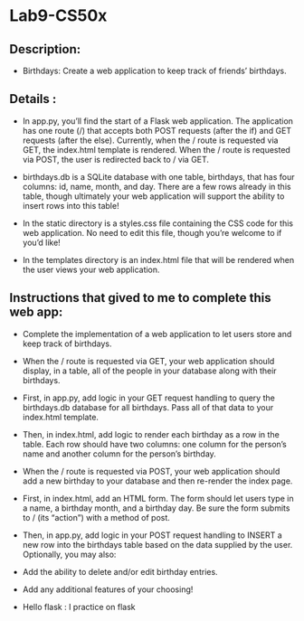 # Lab9-CS50x

## Description:
- Birthdays:
Create a web application to keep track of friends’ birthdays.

## Details : 
- In app.py, you’ll find the start of a Flask web application. The application has one route (/) that accepts both POST requests (after the if) and GET requests (after the else). Currently, when the / route is requested via GET, the index.html template is rendered. When the / route is requested via POST, the user is redirected back to / via GET.

- birthdays.db is a SQLite database with one table, birthdays, that has four columns: id, name, month, and day. There are a few rows already in this table, though ultimately your web application will support the ability to insert rows into this table!

- In the static directory is a styles.css file containing the CSS code for this web application. No need to edit this file, though you’re welcome to if you’d like!

- In the templates directory is an index.html file that will be rendered when the user views your web application.


## Instructions that gived to me to complete this web app: 
- Complete the implementation of a web application to let users store and keep track of birthdays.

- When the / route is requested via GET, your web application should display, in a table, all of the people in your database along with their birthdays.

- First, in app.py, add logic in your GET request handling to query the birthdays.db database for all birthdays. Pass all of that data to your index.html template.

- Then, in index.html, add logic to render each birthday as a row in the table. Each row should have two columns: one column for the person’s name and another column for the person’s birthday.

- When the / route is requested via POST, your web application should add a new birthday to your database and then re-render the index page.

- First, in index.html, add an HTML form. The form should let users type in a name, a birthday month, and a birthday day. Be sure the form submits to / (its “action”) with a method of post.

- Then, in app.py, add logic in your POST request handling to INSERT a new row into the birthdays table based on the data supplied by the user.
Optionally, you may also:

- Add the ability to delete and/or edit birthday entries.
- Add any additional features of your choosing!


- Hello flask : 
I practice on flask 